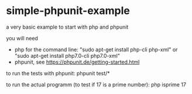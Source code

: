 # simple-phpunit-example
a very basic example to start with php and phpunit

you will need 
 * php for the command line: "sudo apt-get install php-cli php-xml" or "sudo apt-get install php7.0-cli php7.0-xml"
 * phpunit, see https://phpunit.de/getting-started.html 
 
to run the tests with phpunit:
  phpunit test/*
  
to run the actual programm (to test if 17 is a prime number):
  php isprime 17


